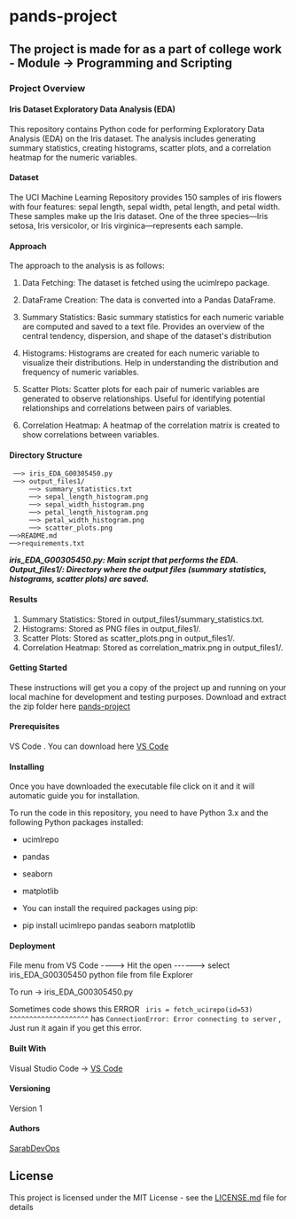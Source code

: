 # pands-project
## The project is made for as a part of college work - Module -> Programming and Scripting  

### Project Overview

#### Iris Dataset Exploratory Data Analysis (EDA)
This repository contains Python code for performing Exploratory Data Analysis (EDA) on the Iris dataset. The analysis includes generating summary statistics, creating histograms, scatter plots, and a correlation heatmap for the numeric variables.


#### Dataset
The UCI Machine Learning Repository provides 150 samples of iris flowers with four features: sepal length, sepal width, petal length, and petal width. These samples make up the Iris dataset. One of the three species—Iris setosa, Iris versicolor, or Iris virginica—represents each sample.


#### Approach
The approach to the analysis is as follows:
1.	Data Fetching: The dataset is fetched using the ucimlrepo package.
2.	DataFrame Creation: The data is converted into a Pandas DataFrame.
3.	Summary Statistics: Basic summary statistics for each numeric variable are computed and saved to a text file. Provides an overview of the central tendency, dispersion, and shape of the dataset's distribution

4.	Histograms: Histograms are created for each numeric variable to visualize their distributions. Help in understanding the distribution and frequency of numeric variables.
5.	Scatter Plots: Scatter plots for each pair of numeric variables are generated to observe relationships. Useful for identifying potential relationships and correlations between pairs of variables.
6.	Correlation Heatmap: A heatmap of the correlation matrix is created to show correlations between variables.



#### Directory Structure

```
 ──> iris_EDA_G00305450.py
 ──> output_files1/
     ──> summary_statistics.txt
     ──> sepal_length_histogram.png
     ──> sepal_width_histogram.png
     ──> petal_length_histogram.png
     ──> petal_width_histogram.png
     ──> scatter_plots.png
──>README.md
──>requirements.txt
```

***iris_EDA_G00305450.py: Main script that performs the EDA.
 Output_files1/: Directory where the output files (summary statistics, histograms, scatter plots) are saved.***

 #### Results
1. Summary Statistics: Stored in output_files1/summary_statistics.txt.
2. Histograms: Stored as PNG files in output_files1/.
3. Scatter Plots: Stored as scatter_plots.png in output_files1/.
4. Correlation Heatmap: Stored as correlation_matrix.png in output_files1/.


#### Getting Started

These instructions will get you a copy of the project up and running on your local machine for development and testing purposes. 
Download and extract the zip folder here [pands-project](https://github.com/sarabDevOps/pands-project/archive/refs/heads/main.zip)

#### Prerequisites
VS Code . You can download here [VS Code](https://code.visualstudio.com/download)



#### Installing
Once you have downloaded the executable file click on it and it will automatic guide you for installation.

To run the code in this repository, you need to have Python 3.x and the following Python packages installed:

+ ucimlrepo

+ pandas

+ seaborn

+ matplotlib

+ You can install the required packages using pip:

+ pip install ucimlrepo pandas seaborn matplotlib



#### Deployment

File menu from VS Code ----> Hit the open ------>  select iris_EDA_G00305450 python file from file Explorer 

To run ->  iris_EDA_G00305450.py

Sometimes code shows this ERROR ` iris = fetch_ucirepo(id=53)
           ^^^^^^^^^^^^^^^^^^^^`  has `ConnectionError: Error connecting to server` , Just run it again if you get this error.

      

#### Built With
 Visual Studio Code ->  [VS Code](https://code.visualstudio.com/download)


#### Versioning

Version 1


#### Authors

[SarabDevOps](https://github.com/sarabDevOps)



## License

This project is licensed under the MIT License - see the [LICENSE.md](https://github.com/sarabDevOps/pands-project/blob/main/LICENSE) file for details














